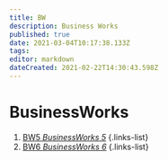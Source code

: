 ```yaml
---
title: BW
description: Business Works
published: true
date: 2021-03-04T10:17:38.133Z
tags: 
editor: markdown
dateCreated: 2021-02-22T14:30:43.598Z
---
```


# BusinessWorks

1. [BW5 *BusinessWorks 5*](/training/integration/tibco/bw/5)
{.links-list}
2. [BW6 *BusinessWorks 6*](/training/integration/tibco/bw/6)
{.links-list}